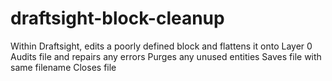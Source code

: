 # draftsight-block-cleanup
Within Draftsight, edits a poorly defined block and flattens it onto Layer 0
Audits file and repairs any errors
Purges any unused entities
Saves file with same filename
Closes file
